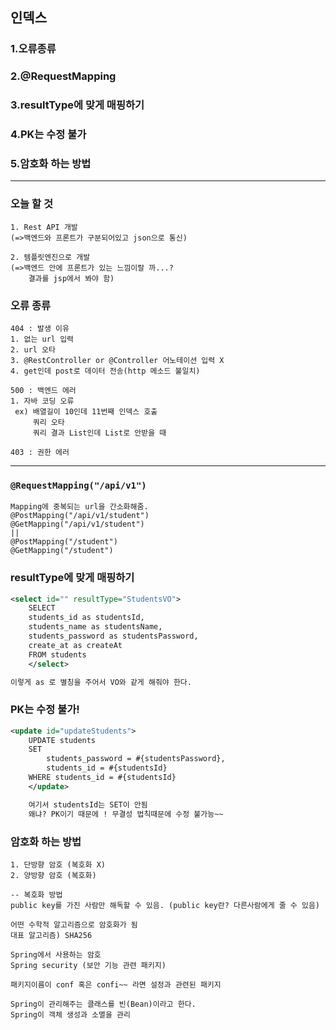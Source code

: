 ## 인덱스
### 1.오류종류
### 2.@RequestMapping
### 3.resultType에 맞게 매핑하기
### 4.PK는 수정 불가
### 5.암호화 하는 방법
---


### 오늘 할 것
    1. Rest API 개발
    (=>백엔드와 프론트가 구분되어있고 json으로 통신)

    2. 템플릿엔진으로 개발
    (=>백엔드 안에 프론트가 있는 느낌이랄 까...?
        결과를 jsp에서 봐야 함)

### 오류 종류
    404 : 발생 이유
    1. 없는 url 입력
    2. url 오타
    3. @RestController or @Controller 어노테이션 입력 X
    4. get인데 post로 데이터 전송(http 메소드 불일치)

    500 : 백엔드 에러
    1. 자바 코딩 오류
     ex) 배열길이 10인데 11번째 인덱스 호출
         쿼리 오타
         쿼리 결과 List인데 List로 안받을 때
    
    403 : 권한 에러

---

### ` @RequestMapping("/api/v1") ` 
    Mapping에 중복되는 url을 간소화해줌.
    @PostMapping("/api/v1/student")
    @GetMapping("/api/v1/student")
    ||
    @PostMapping("/student")
    @GetMapping("/student")


### resultType에 맞게 매핑하기
```xml
<select id="" resultType="StudentsVO">
	SELECT
	students_id as studentsId,  
	students_name as studentsName,
	students_password as studentsPassword,
	create_at as createAt
	FROM students
	</select>

이렇게 as 로 별칭을 주어서 VO와 같게 해줘야 한다.
```

### PK는 수정 불가!
```xml
<update id="updateStudents">
	UPDATE students
	SET 
		students_password = #{studentsPassword},
		students_id = #{studentsId}
	WHERE students_id = #{studentsId}
	</update>

    여기서 studentsId는 SET이 안됨
    왜냐? PK이기 때문에 ! 무결성 법칙때문에 수정 불가능~~

```

### 암호화 하는 방법
    1. 단방향 암호 (복호화 X)
    2. 양방향 암호 (복호화)

    -- 복호화 방법
    public key를 가진 사람만 해독할 수 있음. (public key란? 다른사람에게 줄 수 있음)

    어떤 수학적 알고리즘으로 암호화가 됨
    대표 알고리즘) SHA256

    Spring에서 사용하는 암호
    Spring security (보안 기능 관련 패키지)

    패키지이름이 conf 혹은 confi~~ 라면 설정과 관련된 패키지

    Spring이 관리해주는 클래스를 빈(Bean)이라고 한다.
    Spring이 객체 생성과 소멸을 관리
